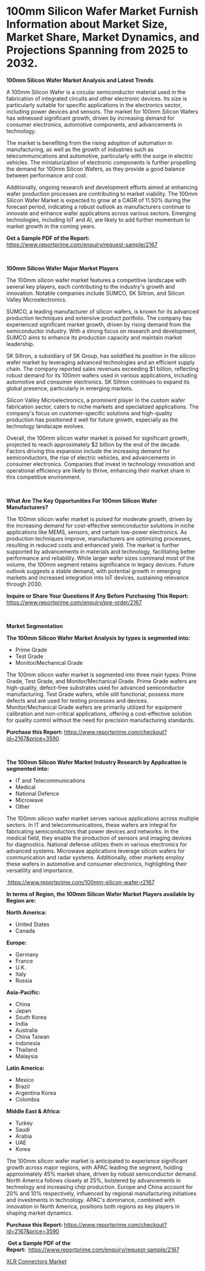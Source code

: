 <p><h1>100mm Silicon Wafer Market Furnish Information about Market Size, Market Share, Market Dynamics, and Projections Spanning from 2025 to 2032.</h1></p><p><strong>100mm Silicon Wafer Market Analysis and Latest Trends</strong></p>
<p><p>A 100mm Silicon Wafer is a circular semiconductor material used in the fabrication of integrated circuits and other electronic devices. Its size is particularly suitable for specific applications in the electronics sector, including power devices and sensors. The market for 100mm Silicon Wafers has witnessed significant growth, driven by increasing demand for consumer electronics, automotive components, and advancements in technology.</p><p>The market is benefiting from the rising adoption of automation in manufacturing, as well as the growth of industries such as telecommunications and automotive, particularly with the surge in electric vehicles. The miniaturization of electronic components is further propelling the demand for 100mm Silicon Wafers, as they provide a good balance between performance and cost.</p><p>Additionally, ongoing research and development efforts aimed at enhancing wafer production processes are contributing to market viability. The 100mm Silicon Wafer Market is expected to grow at a CAGR of 11.50% during the forecast period, indicating a robust outlook as manufacturers continue to innovate and enhance wafer applications across various sectors. Emerging technologies, including IoT and AI, are likely to add further momentum to market growth in the coming years.</p></p>
<p><strong>Get a Sample PDF of the Report:&nbsp;</strong> <a href="https://www.reportprime.com/enquiry/request-sample/2167?utm_campaign=2822&utm_medium=2&utm_source=Github&utm_content=ia&utm_term=18032025&utm_id=100mm-silicon-wafer">https://www.reportprime.com/enquiry/request-sample/2167</a></p>
<p>&nbsp;</p>
<p><strong>100mm Silicon Wafer Major Market Players</strong></p>
<p><p>The 100mm silicon wafer market features a competitive landscape with several key players, each contributing to the industry's growth and innovation. Notable companies include SUMCO, SK Siltron, and Silicon Valley Microelectronics.</p><p>SUMCO, a leading manufacturer of silicon wafers, is known for its advanced production techniques and extensive product portfolio. The company has experienced significant market growth, driven by rising demand from the semiconductor industry. With a strong focus on research and development, SUMCO aims to enhance its production capacity and maintain market leadership.</p><p>SK Siltron, a subsidiary of SK Group, has solidified its position in the silicon wafer market by leveraging advanced technologies and an efficient supply chain. The company reported sales revenues exceeding $1 billion, reflecting robust demand for its 100mm wafers used in various applications, including automotive and consumer electronics. SK Siltron continues to expand its global presence, particularly in emerging markets.</p><p>Silicon Valley Microelectronics, a prominent player in the custom wafer fabrication sector, caters to niche markets and specialized applications. The company's focus on customer-specific solutions and high-quality production has positioned it well for future growth, especially as the technology landscape evolves.</p><p>Overall, the 100mm silicon wafer market is poised for significant growth, projected to reach approximately $2 billion by the end of the decade. Factors driving this expansion include the increasing demand for semiconductors, the rise of electric vehicles, and advancements in consumer electronics. Companies that invest in technology innovation and operational efficiency are likely to thrive, enhancing their market share in this competitive environment.</p></p>
<p>&nbsp;</p>
<p><strong>What Are The Key Opportunities For 100mm Silicon Wafer Manufacturers?</strong></p>
<p><p>The 100mm silicon wafer market is poised for moderate growth, driven by the increasing demand for cost-effective semiconductor solutions in niche applications like MEMS, sensors, and certain low-power electronics. As production techniques improve, manufacturers are optimizing processes, resulting in reduced costs and enhanced yield. The market is further supported by advancements in materials and technology, facilitating better performance and reliability. While larger wafer sizes command most of the volume, the 100mm segment retains significance in legacy devices. Future outlook suggests a stable demand, with potential growth in emerging markets and increased integration into IoT devices, sustaining relevance through 2030.</p></p>
<p><strong>Inquire or Share Your Questions If Any Before Purchasing This Report:</strong> <a href="https://www.reportprime.com/enquiry/pre-order/2167?utm_campaign=2822&utm_medium=2&utm_source=Github&utm_content=ia&utm_term=18032025&utm_id=100mm-silicon-wafer">https://www.reportprime.com/enquiry/pre-order/2167</a></p>
<p>&nbsp;</p>
<p><strong>Market Segmentation</strong></p>
<p><strong>The 100mm Silicon Wafer Market Analysis by types is segmented into:</strong></p>
<p><ul><li>Prime Grade</li><li>Test Grade</li><li>Monitor/Mechanical Grade</li></ul></p>
<p><p>The 100mm silicon wafer market is segmented into three main types: Prime Grade, Test Grade, and Monitor/Mechanical Grade. Prime Grade wafers are high-quality, defect-free substrates used for advanced semiconductor manufacturing. Test Grade wafers, while still functional, possess more defects and are used for testing processes and devices. Monitor/Mechanical Grade wafers are primarily utilized for equipment calibration and non-critical applications, offering a cost-effective solution for quality control without the need for precision manufacturing standards.</p></p>
<p><strong>Purchase this Report:&nbsp;</strong><a href="https://www.reportprime.com/checkout?id=2167&price=3590&utm_campaign=2822&utm_medium=2&utm_source=Github&utm_content=ia&utm_term=18032025&utm_id=100mm-silicon-wafer">https://www.reportprime.com/checkout?id=2167&price=3590</a></p>
<p>&nbsp;</p>
<p><strong>The 100mm Silicon Wafer Market Industry Research by Application is segmented into:</strong></p>
<p><ul><li>IT and Telecommunications</li><li>Medical</li><li>National Defence</li><li>Microwave</li><li>Other</li></ul></p>
<p><p>The 100mm silicon wafer market serves various applications across multiple sectors. In IT and telecommunications, these wafers are integral for fabricating semiconductors that power devices and networks. In the medical field, they enable the production of sensors and imaging devices for diagnostics. National defense utilizes them in various electronics for advanced systems. Microwave applications leverage silicon wafers for communication and radar systems. Additionally, other markets employ these wafers in automotive and consumer electronics, highlighting their versatility and importance.</p></p>
<p><a href="https://www.reportprime.com/100mm-silicon-wafer-r2167?utm_campaign=2822&utm_medium=2&utm_source=Github&utm_content=ia&utm_term=18032025&utm_id=100mm-silicon-wafer">&nbsp;https://www.reportprime.com/100mm-silicon-wafer-r2167</a></p>
<p><strong>In terms of Region, the 100mm Silicon Wafer Market Players available by Region are:</strong></p>
<p>
    <p> <strong> North America: </strong>
        <ul>
            <li>United States</li>
            <li>Canada</li>
        </ul>
        </p> 
    <p> <strong> Europe: </strong>
        <ul>
            <li>Germany</li>
            <li>France</li>
            <li>U.K.</li>
            <li>Italy</li>
            <li>Russia</li>
        </ul>
        </p> 
    <p> <strong> Asia-Pacific: </strong>
        <ul>
            <li>China</li>
            <li>Japan</li>
            <li>South Korea</li>
            <li>India</li>
            <li>Australia</li>
            <li>China Taiwan</li>
            <li>Indonesia</li>
            <li>Thailand</li>
            <li>Malaysia</li>
        </ul>
        </p> 
    <p> <strong> Latin America: </strong>
        <ul>
            <li>Mexico</li>
            <li>Brazil</li>
            <li>Argentina Korea</li>
            <li>Colombia</li>
        </ul>
        </p> 
    <p> <strong> Middle East & Africa: </strong>
        <ul>
            <li>Turkey</li>
            <li>Saudi</li>
            <li>Arabia</li>
            <li>UAE</li>
            <li>Korea</li>
        </ul>
    </p>
    </p>
<p><p>The 100mm silicon wafer market is anticipated to experience significant growth across major regions, with APAC leading the segment, holding approximately 45% market share, driven by robust semiconductor demand. North America follows closely at 25%, bolstered by advancements in technology and increasing chip production. Europe and China account for 20% and 10% respectively, influenced by regional manufacturing initiatives and investments in technology. APAC's dominance, combined with innovation in North America, positions both regions as key players in shaping market dynamics.</p></p>
<p><strong>Purchase this Report: </strong><a href="https://www.reportprime.com/checkout?id=2167&price=3590&utm_campaign=2822&utm_medium=2&utm_source=Github&utm_content=ia&utm_term=18032025&utm_id=100mm-silicon-wafer">https://www.reportprime.com/checkout?id=2167&price=3590</a></p>
<p>&nbsp;<strong>Get a Sample PDF of the Report:&nbsp;&nbsp;</strong><a href="https://www.reportprime.com/enquiry/request-sample/2167?utm_campaign=2822&utm_medium=2&utm_source=Github&utm_content=ia&utm_term=18032025&utm_id=100mm-silicon-wafer">https://www.reportprime.com/enquiry/request-sample/2167</a></p>
<p><strong></strong></p>
<p><p><a href="https://github.com/thapabylers2/Market-Research-Report-List-1/blob/main/xlr-connectors-market.md?utm_campaign=2822&utm_medium=2&utm_source=Github&utm_content=ia&utm_term=18032025&utm_id=100mm-silicon-wafer">XLR Connectors Market</a></p></p>